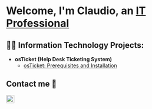 <h1>Welcome, I'm Claudio, an <a href="https://www.linkedin.com/in/claudio-suarez-b4b684207/">IT Professional</a></h1>

<h2>👨‍💻 Information Technology Projects:</h2>

- <b>osTicket (Help Desk Ticketing System)</b>
  - [osTicket: Prerequisites and Installation](https://github.com/Claudehub/osticket-prereqs)


<h2>Contact me 💬</h2>

[<img align="left" alt="Josh | LinkedIn" width="22px" src="https://cdn.jsdelivr.net/npm/simple-icons@v3/icons/linkedin.svg" />][linkedin]

[linkedin]: https://linkedin.com
